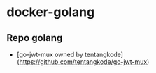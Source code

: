 # docker-golang

## Repo golang
- [go-jwt-mux owned by tentangkode] (https://github.com/tentangkode/go-jwt-mux)